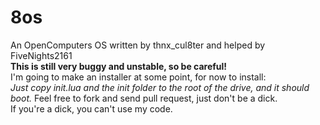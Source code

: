 # 8os  
An OpenComputers OS written by thnx_cul8ter and helped by FiveNights2161  
**This is still very buggy and unstable, so be careful!**  
I'm going to make an installer at some point, for now to install:  
*Just copy init.lua and the init folder to the root of the drive, and it should boot.*
Feel free to fork and send pull request, just don't be a dick.  
If you're a dick, you can't use my code.  
